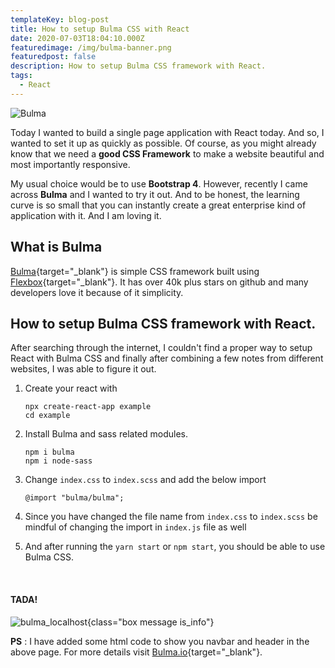 ```yaml
---
templateKey: blog-post
title: How to setup Bulma CSS with React
date: 2020-07-03T18:04:10.000Z
featuredimage: /img/bulma-banner.png
featuredpost: false
description: How to setup Bulma CSS framework with React.
tags:
  - React
---
```


![Bulma](/img/bulma-banner.png)

Today I wanted to build a single page application with React today. And so, I wanted to set it up as quickly as possible. Of course, as you might already know that we need a **good CSS Framework** to make a website beautiful and most importantly responsive.

My usual choice would be to use **Bootstrap 4**. However, recently I came across **Bulma** and I wanted to try it out. And to be honest, the learning curve is so small that you can instantly create a great enterprise kind of application with it. And I am loving it.

## What is Bulma

[Bulma](https://bulma.io/){target="\_blank"} is simple CSS framework built using [Flexbox](https://developer.mozilla.org/en-US/docs/Web/CSS/CSS_Flexible_Box_Layout/Basic_Concepts_of_Flexbox){target="\_blank"}. It has over 40k plus stars on github and many developers love it because of it simplicity.

## How to setup Bulma CSS framework with React.

After searching through the internet, I couldn't find a proper way to setup React with Bulma CSS and finally after combining a few notes from different websites, I was able to figure it out.

1.  Create your react with

    ```
    npx create-react-app example
    cd example

    ```

2.  Install Bulma and sass related modules.

    ```
    npm i bulma
    npm i node-sass

    ```

3.  Change `index.css` to `index.scss` and add the below import

    ```
    @import "bulma/bulma";

    ```

4.  Since you have changed the file name from `index.css` to `index.scss` be mindful of changing the import in `index.js` file as well

5.  And after running the `yarn start` or `npm start`, you should be able to use Bulma CSS.

<br/>

#### TADA!

![bulma_localhost](/img/bulma_localhost.png){class="box message is_info"}

**PS** : I have added some html code to show you navbar and header in the above page. For more details visit [Bulma.io](https://bulma.io/documentation/layout/hero/){target="\_blank"}.
